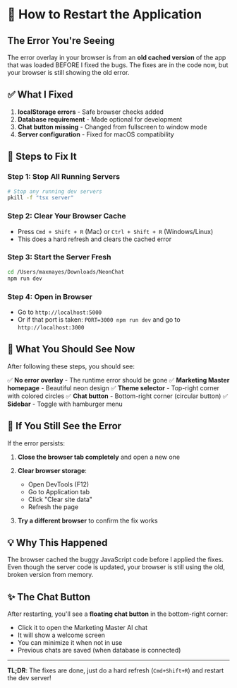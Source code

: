 # 🔄 How to Restart the Application

## The Error You're Seeing

The error overlay in your browser is from an **old cached version** of the app that was loaded BEFORE I fixed the bugs. The fixes are in the code now, but your browser is still showing the old error.

## ✅ What I Fixed

1. **localStorage errors** - Safe browser checks added
2. **Database requirement** - Made optional for development  
3. **Chat button missing** - Changed from fullscreen to window mode
4. **Server configuration** - Fixed for macOS compatibility

## 🔄 Steps to Fix It

### Step 1: Stop All Running Servers
```bash
# Stop any running dev servers
pkill -f "tsx server"
```

### Step 2: Clear Your Browser Cache
- Press `Cmd + Shift + R` (Mac) or `Ctrl + Shift + R` (Windows/Linux)
- This does a hard refresh and clears the cached error

### Step 3: Start the Server Fresh
```bash
cd /Users/maxmayes/Downloads/NeonChat
npm run dev
```

### Step 4: Open in Browser
- Go to `http://localhost:5000`
- Or if that port is taken: `PORT=3000 npm run dev` and go to `http://localhost:3000`

## 🎯 What You Should See Now

After following these steps, you should see:

✅ **No error overlay** - The runtime error should be gone
✅ **Marketing Master homepage** - Beautiful neon design
✅ **Theme selector** - Top-right corner with colored circles
✅ **Chat button** - Bottom-right corner (circular button)
✅ **Sidebar** - Toggle with hamburger menu

## 🐛 If You Still See the Error

If the error persists:

1. **Close the browser tab completely** and open a new one
2. **Clear browser storage**:
   - Open DevTools (F12)
   - Go to Application tab
   - Click "Clear site data"
   - Refresh the page

3. **Try a different browser** to confirm the fix works

## 💡 Why This Happened

The browser cached the buggy JavaScript code before I applied the fixes. Even though the server code is updated, your browser is still using the old, broken version from memory.

## ✨ The Chat Button

After restarting, you'll see a **floating chat button** in the bottom-right corner:
- Click it to open the Marketing Master AI chat
- It will show a welcome screen
- You can minimize it when not in use
- Previous chats are saved (when database is connected)

---

**TL;DR**: The fixes are done, just do a hard refresh (`Cmd+Shift+R`) and restart the dev server!

